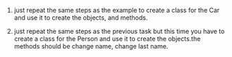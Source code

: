 1) just repeat the same steps as the example to create a class for the Car and use it to create the objects, and methods.

2) just repeat the same steps as the previous task but this time you have to create a class for the Person and use it to create the objects.the methods should be change name, change last name.
   